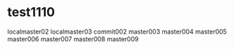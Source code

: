 # test1110
localmaster02
localmaster03
commit002
master003
master004
master005
master006
master007
master008
master009
